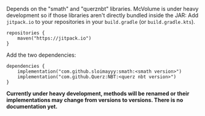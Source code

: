 Depends on the "smath" and "querznbt" libraries.
McVolume is under heavy development so if those libraries aren't directly bundled inside the JAR:
Add `jitpack.io` to your repositories in your `build.gradle` (or `build.gradle.kts`).
```
repositories {
    maven("https://jitpack.io")
}
```
Add the two dependencies:
```
dependencies {
    implementation("com.github.sloimayyy:smath:<smath version>")
    implementation("com.github.Querz:NBT:<querz nbt version>")
}
```

**Currently under heavy development, methods will be renamed or their implementations may change from versions to versions.
There is no documentation yet.**
